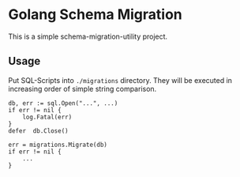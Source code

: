 # Golang Schema Migration

This is a simple schema-migration-utility project.

## Usage
Put SQL-Scripts into `./migrations` directory. They will be executed in increasing order of simple string comparison.

```
db, err := sql.Open("...", ...)
if err != nil {
    log.Fatal(err)
}
defer  db.Close()

err = migrations.Migrate(db)
if err != nil {
    ...
}
```